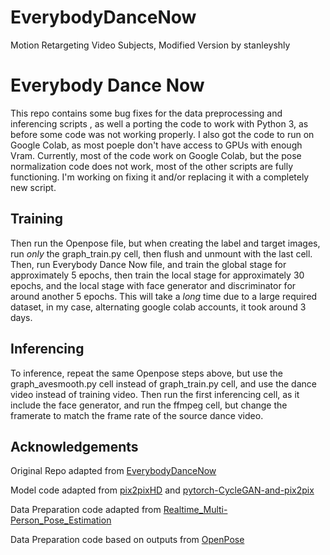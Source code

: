 # EverybodyDanceNow
Motion Retargeting Video Subjects, Modified Version by stanleyshly
# Everybody Dance Now
This repo contains some bug fixes for the data preprocessing and inferencing scripts , as well a porting the code to work with Python 3, as before some code was not working properly. I also got the code to run on Google Colab, as most poeple don't have access to GPUs with enough Vram.
Currently, most of the code work on Google Colab, but the pose normalization code does not work, most of the other scripts are fully functioning.
I'm working on fixing it and/or replacing it with a completely new script.

## Training
Then run the Openpose file, but when creating the label and target images, run _only_ the graph_train.py cell, then flush and unmount with the last cell. 
Then, run Everybody Dance Now file, and train the global stage for approximately 5 epochs, then train the local stage for approximately 30 epochs, and the local stage with face generator and discriminator for around another 5 epochs. 
This will take a _long_ time due to a large required dataset, in my case, alternating google colab accounts, it took around 3 days. 

## Inferencing
To inference, repeat the same Openpose steps above, but use the graph_avesmooth.py cell instead of graph_train.py cell, and use the dance video instead of training video. 
Then run the first inferencing cell, as it include the face generator, and run the ffmpeg cell, but change the framerate to match the frame rate of the source dance video. 

## Acknowledgements

Original Repo adapted from [EverybodyDanceNow](https://github.com/carolineec/EverybodyDanceNow)

Model code adapted from [pix2pixHD](https://github.com/NVIDIA/pix2pixHD) and [pytorch-CycleGAN-and-pix2pix](https://github.com/junyanz/pytorch-CycleGAN-and-pix2pix)

Data Preparation code adapted from [Realtime_Multi-Person_Pose_Estimation](https://github.com/ZheC/Realtime_Multi-Person_Pose_Estimation)

Data Preparation code based on outputs from [OpenPose](https://github.com/CMU-Perceptual-Computing-Lab/openpose)

